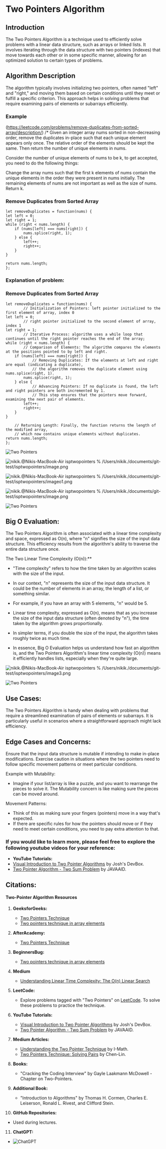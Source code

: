 # Two Pointers Algorithm 

## Introduction
The Two Pointers Algorithm is a technique used to efficiently solve problems with a linear data structure, such as arrays or linked lists. It involves iterating through the data structure with two pointers (indexes) that move towards each other or in some specific manner, allowing for an optimized solution to certain types of problems.

## Algorithm Description
The algorithm typically involves initializing two pointers, often named "left" and "right," and moving them based on certain conditions until they meet or fulfill a specific criterion. This approach helps in solving problems that require examining pairs of elements or subarrays efficiently.

### Example 
(https://leetcode.com/problems/remove-duplicates-from-sorted-array/description/)
/*
Given an integer array nums sorted in non-decreasing order, remove the duplicates in-place such that each unique element appears only once. The relative order of the elements should be kept the same. Then return the number of unique elements in nums.

Consider the number of unique elements of nums to be k, to get accepted, you need to do the following things:

Change the array nums such that the first k elements of nums contain the unique elements in the order they were present in nums initially. The remaining elements of nums are not important as well as the size of nums.
Return k.

### Remove Duplicates from Sorted Array

    let removeDuplicates = function(nums) {
    let left = 0;
    let right = 1;
    while (right < nums.length) {
        if (nums[left] === nums[right]) {
            nums.splice(right, 1);
        } else {
            left++;
            right++;
        }
    }

    return nums.length;
    };


### Explanation of problem:

### Remove Duplicates from Sorted Array

    let removeDuplicates = function(nums) {
            // Initialization of Pointers: left pointer initialized to the first element of array, index 0
    let left = 0;  
            // right pointer initialized to the second element of array, index 1
    let right = 1;
            // Iterative Process: algorithm uses a while loop that continues until the right pointer reaches the end of the array;
    while (right < nums.length) {
            // Comparison of Elements: The algorithm compares the elements at the positions pointed to by left and right.
        if (nums[left] === nums[right]) {
                // Removing Duplicates: If the elements at left and right are equal (indicating a duplicate),
                // the algorithm removes the duplicate element using nums.splice(right, 1).
            nums.splice(right, 1);
        } else {
                // Advancing Pointers: If no duplicate is found, the left and right pointers are both incremented by 1.
                // This step ensures that the pointers move forward, examining the next pair of elements.
            left++;
            right++;
        }
    }

        // Returning Length: Finally, the function returns the length of the modified array,
        // which now contains unique elements without duplicates.
    return nums.length;
    };



![Two Pointers](https://beginnersbug.com/two-pointer-algorithm/)

![nikik.@Nikis-MacBook-Air isptwopointers % /Users/nikik./documents/git-test/isptwopointers/image.png](image.png)


![nikik.@Nikis-MacBook-Air isptwopointers % /Users/nikik./documents/git-test/isptwopointers/imageo1.png](image01.png)

![nikik.@Nikis-MacBook-Air isptwopointers % /Users/nikik./documents/git-test/isptwopointers/image.png](image02.png)

![Two Pointers](https://afteracademy.com/blog/what-is-the-two-pointer-technique/)



## Big O Evaluation:
The Two Pointers Algorithm is often associated with a linear time complexity and space, expressed as O(n), where "n" signifies the size of the input data structure. This efficiency results from the algorithm's ability to traverse the entire data structure once.

The Two Linear Time Complexity (O(n)):**

   - "Time complexity" refers to how the time taken by an algorithm scales with the size of the input.  
   
   - In our context, "n" represents the size of the input data structure. It could be the number of elements in an array, the length of a list, or something similar.

   - For example, if you have an array with 5 elements, "n" would be 5.

   - Linear time complexity, expressed as O(n), means that as you increase the size of the input data structure (often denoted by "n"), the time taken by the algorithm grows proportionally.

   - In simpler terms, if you double the size of the input, the algorithm takes roughly twice as much time.
   
   - In essence, Big O Evaluation helps us understand how fast an algorithm is, and the Two Pointers Algorithm's linear time complexity (O(n)) means it efficiently handles lists, especially when they're quite large.

![nikik.@Nikis-MacBook-Air isptwopointers % /Users/nikik./documents/git-test/isptwopointers/image3.png](Image3.png)

![Two Pointers](https://medium.com/@er.simar.aneja/understanding-linear-time-complexity-the-o-n-linear-search-algorithm-6c00ba69e510)


## Use Cases:
The Two Pointers Algorithm is handy when dealing with problems that require a streamlined examination of pairs of elements or subarrays. It is particularly useful in scenarios where a straightforward approach might lack efficiency.

## Edge Cases and Concerns:
Ensure that the input data structure is mutable if intending to make in-place modifications.
Exercise caution in situations where the two pointers need to follow specific movement patterns or meet particular conditions.

Example with Mutability:

   - Imagine if your list/array is like a puzzle, and you want to rearrange the pieces to solve it. The Mutability concern is like making sure the pieces can be moved around.

 Movement Patterns:

   - Think of this as making sure your fingers (pointers) move in a way that's expected.
   - If there are specific rules for how the pointers should move or if they need to meet certain conditions, you need to pay extra attention to that.

 
### If you would like to learn more, please feel free to explore the following youtube videos for your reference:
   - **YouTube Tutorials:**
   - [Visual Introduction to Two Pointer Algorithms](https://youtu.be/On03HWe2tZM?feature=shared) by Josh's DevBox.
   - [Two Pointer Algorithm - Two Sum Problem](https://youtu.be/2wVjt3yhGwg?feature=shared) by JAVAAID.


## Citations:
#### Two-Pointer Algorithm Resources

1. **GeeksforGeeks:**
   - [Two Pointers Technique](https://www.geeksforgeeks.org/two-pointers-technique/)
   - [Two pointers technique in array elements](https://www.geeksforgeeks.org/two-pointers-technique/)

2. **AfterAcademy:**
   - [Two Pointers Technique](https://afteracademy.com/blog/what-is-the-two-pointer-technique/)
 
3. **BeginnersBug:**
   - [Two pointers technique in array elements](https://beginnersbug.com/two-pointer-algorithm/)

4. **Medium**
   - [Understanding Linear Time Complexity: The O(n) Linear Search](https://medium.com/@er.simar.aneja/understanding-linear-time-complexity-the-o-n-linear-search-algorithm-6c00ba69e510)

5. **LeetCode:**
   - Explore problems tagged with "Two Pointers" on [LeetCode](https://leetcode.com/tag/two-pointers/). To solve these problems to practice the technique.

6. **YouTube Tutorials:**
   - [Visual Introduction to Two Pointer Algorithms](https://youtu.be/On03HWe2tZM?feature=shared) by Josh's DevBox.
   - [Two Pointer Algorithm - Two Sum Problem](https://youtu.be/2wVjt3yhGwg?feature=shared) by JAVAAID.

7. **Medium Articles:**
   - [Understanding the Two Pointer Technique](https://medium.com/i-math/understanding-the-two-pointer-technique-8f67d4c6a5f8) by I-Math.
   - [Two Pointers Technique: Solving Pairs](https://medium.com/@lenchen1112/two-pointers-technique-solving-pairs-253db2026a48) by Chen-Lin.

8. **Books:**
   - "Cracking the Coding Interview" by Gayle Laakmann McDowell - Chapter on Two-Pointers.

9. **Additional Book:**
   - "Introduction to Algorithms" by Thomas H. Cormen, Charles E. Leiserson, Ronald L. Rivest, and Clifford Stein.

10. **GitHub Repositories:**
   - Used during lectures.

11. **ChatGPT:**
   - ![ChatGPT](https://chat.openai.com/share/c36ede60-70e5-4a43-8516-f54756b139f9)




